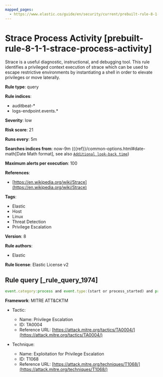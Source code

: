 ```yaml
---
mapped_pages:
  - https://www.elastic.co/guide/en/security/current/prebuilt-rule-8-1-1-strace-process-activity.html
---
```


# Strace Process Activity [prebuilt-rule-8-1-1-strace-process-activity]

Strace is a useful diagnostic, instructional, and debugging tool. This rule identifies a privileged context execution of strace which can be used to escape restrictive environments by instantiating a shell in order to elevate privileges or move laterally.

**Rule type**: query

**Rule indices**:

* auditbeat-*
* logs-endpoint.events.*

**Severity**: low

**Risk score**: 21

**Runs every**: 5m

**Searches indices from**: now-9m ({{ref}}/common-options.html#date-math[Date Math format], see also [`Additional look-back time`](docs-content://solutions/security/detect-and-alert/create-detection-rule.md#rule-schedule))

**Maximum alerts per execution**: 100

**References**:

* [https://en.wikipedia.org/wiki/Strace](https://en.wikipedia.org/wiki/Strace)

**Tags**:

* Elastic
* Host
* Linux
* Threat Detection
* Privilege Escalation

**Version**: 8

**Rule authors**:

* Elastic

**Rule license**: Elastic License v2

## Rule query [_rule_query_1974]

```js
event.category:process and event.type:(start or process_started) and process.name:strace
```

**Framework**: MITRE ATT&CKTM

* Tactic:

    * Name: Privilege Escalation
    * ID: TA0004
    * Reference URL: [https://attack.mitre.org/tactics/TA0004/](https://attack.mitre.org/tactics/TA0004/)

* Technique:

    * Name: Exploitation for Privilege Escalation
    * ID: T1068
    * Reference URL: [https://attack.mitre.org/techniques/T1068/](https://attack.mitre.org/techniques/T1068/)



